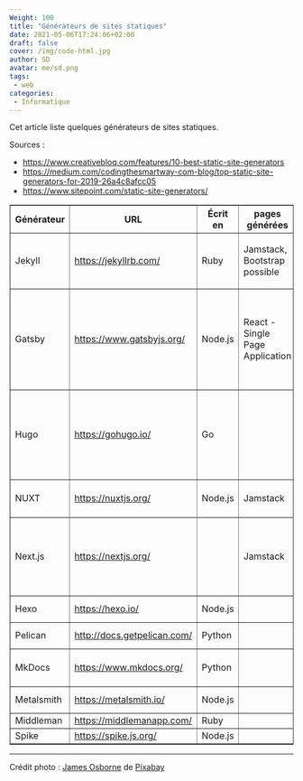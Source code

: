 ```yaml
---
Weight: 100
title: "Générateurs de sites statiques"
date: 2021-05-06T17:24:06+02:00
draft: false
cover: /img/code-html.jpg
author: SD
avatar: me/sd.png
tags:
 - web
categories:
 - Informatique
---
```

<p>Cet article liste quelques générateurs de sites statiques.</p>
<p>Sources : <ul><li><a href="https://www.creativebloq.com/features/10-best-static-site-generators">https://www.creativebloq.com/features/10-best-static-site-generators</a></li>
<li><a href="https://medium.com/codingthesmartway-com-blog/top-static-site-generators-for-2019-26a4c8afcc05">https://medium.com/codingthesmartway-com-blog/top-static-site-generators-for-2019-26a4c8afcc05</a></li>
<li><a href="https://www.sitepoint.com/static-site-generators/">https://www.sitepoint.com/static-site-generators/</a></li></ul>
<!--more-->
<table border="1"><tr><th>Générateur</th><th>URL</th><th>Écrit en</th><th>pages générées</th><th>Templating</th><th>Commentaires</th></tr>

<tr><td>Jekyll</td><td><a href="https://jekyllrb.com/">https://jekyllrb.com/</a></td><td>Ruby</td><td>Jamstack, Bootstrap possible</td><td>Liquid</td><td><ul><li>Très utilisé</li><li>Nombreux "importeurs"</li></ul></td></tr>

<tr><td>Gatsby</td><td><a href="https://www.gatsbyjs.org/">https://www.gatsbyjs.org/</a></td><td>Node.js</td><td>React - Single Page Application</td><td></td><td><ul><li>Utilise GraphQL lors du processus de fabrication</li><li>PWA natif</li></ul></td></tr>

<tr><td>Hugo</td><td><a href="https://gohugo.io/">https://gohugo.io/</a></td><td>Go</td><td></td><td>Go templates</td><td><ul><li>Très rapide</li><li>fourni avec un variété de templates</li><li>PWA natif</li></ul></td></tr>

<tr><td>NUXT</td><td><a href="https://nuxtjs.org/">https://nuxtjs.org/</a></td><td>Node.js</td><td>Jamstack</td><td></td><td>Au départ framework pour Vue.js</td></tr>

<tr><td>Next.js</td><td><a href="https://nextjs.org/">https://nextjs.org/</a></td><td></td><td>Jamstack</td><td></td><td><ul><li>À base de React</li><li>Pas de mécanisme de plugin</li></ul></tr>

<tr><td>Hexo</td><td><a href="https://hexo.io/">https://hexo.io/</a></td><td>Node.js</td><td></td><td>Swig (défaut)</td><td></td></tr>

<tr><td>Pelican</td><td><a href="http://docs.getpelican.com/">http://docs.getpelican.com/</a></td><td>Python</td><td></td><td>Jinja 2 templates</td><td>Spécialisé dans les blogs</td></tr>

<tr><td>MkDocs</td><td><a href="https://www.mkdocs.org/">https://www.mkdocs.org/</a></td><td>Python</td><td></td><td></td><td>Spécialisé dans les sites de documentation</td></tr>

<tr><td>Metalsmith</td><td><a href="https://metalsmith.io/">https://metalsmith.io/</a></td><td>Node.js</td><td></td><td>Via des plugins</td><td></td></tr>

<trd><td>Middleman</td><td><a href="https://middlemanapp.com/">https://middlemanapp.com/</a></td><td>Ruby</td><td></td><td>ERB</td><td></td></tr>

<tr><td>Spike<td><a href="https://spike.js.org/">https://spike.js.org/</a></td><td>Node.js</td><td></td><td>sprout</td><td></td></tr>

</table>

---
Crédit photo : <a href="https://pixabay.com/fr/users/jamesmarkosborne-1640589/?utm_source=link-attribution&amp;utm_medium=referral&amp;utm_campaign=image&amp;utm_content=1076536">James Osborne</a> de <a href="https://pixabay.com/fr/?utm_source=link-attribution&amp;utm_medium=referral&amp;utm_campaign=image&amp;utm_content=1076536">Pixabay</a>
